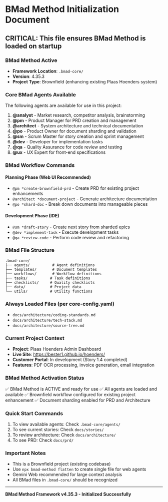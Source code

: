 # BMad Method Initialization Document

## CRITICAL: This file ensures BMad Method is loaded on startup

### BMad Method Active
- **Framework Location**: `.bmad-core/`
- **Version**: 4.35.3
- **Project Type**: Brownfield (enhancing existing Plaas Hoenders system)

### Core BMad Agents Available
The following agents are available for use in this project:

1. **@analyst** - Market research, competitor analysis, brainstorming
2. **@pm** - Product Manager for PRD creation and management
3. **@architect** - System architecture and technical documentation
4. **@po** - Product Owner for document sharding and validation
5. **@sm** - Scrum Master for story creation and sprint management
6. **@dev** - Developer for implementation tasks
7. **@qa** - Quality Assurance for code review and testing
8. **@ux** - UX Expert for front-end specifications

### BMad Workflow Commands

#### Planning Phase (Web UI Recommended)
- `@pm *create-brownfield-prd` - Create PRD for existing project enhancements
- `@architect *document-project` - Generate architecture documentation
- `@po *shard-doc` - Break down documents into manageable pieces

#### Development Phase (IDE)
- `@sm *draft-story` - Create next story from sharded epics
- `@dev *implement-task` - Execute development tasks
- `@qa *review-code` - Perform code review and refactoring

### BMad File Structure
```
.bmad-core/
├── agents/          # Agent definitions
├── templates/       # Document templates
├── workflows/       # Workflow definitions
├── tasks/          # Task definitions
├── checklists/     # Quality checklists
├── data/           # Project data
└── utils/          # Utility functions
```

### Always Loaded Files (per core-config.yaml)
- `docs/architecture/coding-standards.md`
- `docs/architecture/tech-stack.md`
- `docs/architecture/source-tree.md`

### Current Project Context
- **Project**: Plaas Hoenders Admin Dashboard
- **Live Site**: https://bester1.github.io/hoenders/
- **Customer Portal**: In development (Story 1.4 completed)
- **Features**: PDF OCR processing, invoice generation, email integration

### BMad Method Activation Status
✅ BMad Method is ACTIVE and ready for use
✅ All agents are loaded and available
✅ Brownfield workflow configured for existing project enhancement
✅ Document sharding enabled for PRD and Architecture

### Quick Start Commands
1. To view available agents: Check `.bmad-core/agents/`
2. To see current stories: Check `docs/stories/`
3. To review architecture: Check `docs/architecture/`
4. To see PRD: Check `docs/prd/`

### Important Notes
- This is a Brownfield project (existing codebase)
- Use `npx bmad-method flatten` to create single file for web agents
- Gemini Web recommended for large context analysis
- All BMad files in `.bmad-core/` should be recognized

---
**BMad Method Framework v4.35.3 - Initialized Successfully**